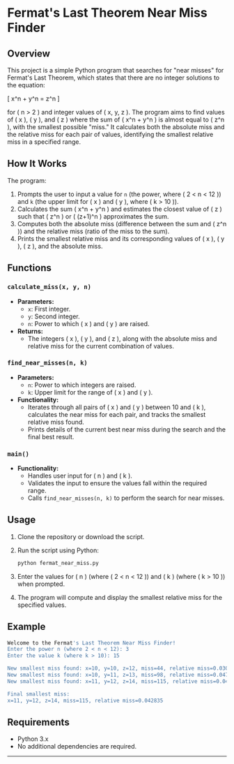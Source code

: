 # Fermat's Last Theorem Near Miss Finder

## Overview

This project is a simple Python program that searches for "near misses" for Fermat's Last Theorem, which states that there are no integer solutions to the equation:

\[
x^n + y^n = z^n
\]

for \( n > 2 \) and integer values of \( x, y, z \). The program aims to find values of \( x \), \( y \), and \( z \) where the sum of \( x^n + y^n \) is almost equal to \( z^n \), with the smallest possible "miss." It calculates both the absolute miss and the relative miss for each pair of values, identifying the smallest relative miss in a specified range.

## How It Works

The program:

1. Prompts the user to input a value for `n` (the power, where \( 2 < n < 12 \)) and `k` (the upper limit for \( x \) and \( y \), where \( k > 10 \)).
2. Calculates the sum \( x^n + y^n \) and estimates the closest value of \( z \) such that \( z^n \) or \( (z+1)^n \) approximates the sum.
3. Computes both the absolute miss (difference between the sum and \( z^n \)) and the relative miss (ratio of the miss to the sum).
4. Prints the smallest relative miss and its corresponding values of \( x \), \( y \), \( z \), and the absolute miss.

## Functions

### `calculate_miss(x, y, n)`
- **Parameters:**
  - `x`: First integer.
  - `y`: Second integer.
  - `n`: Power to which \( x \) and \( y \) are raised.
- **Returns:**
  - The integers \( x \), \( y \), and \( z \), along with the absolute miss and relative miss for the current combination of values.

### `find_near_misses(n, k)`
- **Parameters:**
  - `n`: Power to which integers are raised.
  - `k`: Upper limit for the range of \( x \) and \( y \).
- **Functionality:**
  - Iterates through all pairs of \( x \) and \( y \) between 10 and \( k \), calculates the near miss for each pair, and tracks the smallest relative miss found.
  - Prints details of the current best near miss during the search and the final best result.

### `main()`
- **Functionality:**
  - Handles user input for \( n \) and \( k \).
  - Validates the input to ensure the values fall within the required range.
  - Calls `find_near_misses(n, k)` to perform the search for near misses.

## Usage

1. Clone the repository or download the script.
2. Run the script using Python:

   ```bash
   python fermat_near_miss.py
   ```

3. Enter the values for \( n \) (where \( 2 < n < 12 \)) and \( k \) (where \( k > 10 \)) when prompted.

4. The program will compute and display the smallest relative miss for the specified values.

## Example

```bash
Welcome to the Fermat's Last Theorem Near Miss Finder!
Enter the power n (where 2 < n < 12): 3
Enter the value k (where k > 10): 15

New smallest miss found: x=10, y=10, z=12, miss=44, relative miss=0.030864
New smallest miss found: x=10, y=11, z=13, miss=98, relative miss=0.047085
New smallest miss found: x=11, y=12, z=14, miss=115, relative miss=0.042835

Final smallest miss:
x=11, y=12, z=14, miss=115, relative miss=0.042835
```

## Requirements

- Python 3.x
- No additional dependencies are required.

---